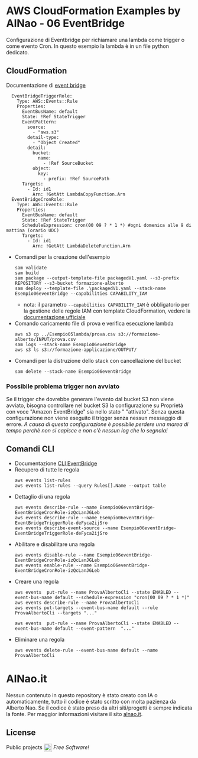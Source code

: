 # AWS CloudFormation Examples by AlNao - 06 EventBridge

Configurazione di Eventbridge per richiamare una lambda come trigger o come evento Cron.
In questo esempio la lambda è in un file python dedicato. 


## CloudFormation
Documentazione di [event bridge](https://docs.aws.amazon.com/AWSCloudFormation/latest/UserGuide/aws-resource-events-rule.html)
```
  EventBridgeTriggerRole:
    Type: AWS::Events::Rule
    Properties:
      EventBusName: default
      State: !Ref StateTrigger
      EventPattern: 
        source: 
          - "aws.s3"
        detail-type:
          - "Object Created"
        detail: 
          bucket:
            name: 
              - !Ref SourceBucket
          object:
            key:
              - prefix: !Ref SourcePath
      Targets:
        - Id: id1
          Arn: !GetAtt LambdaCopyFunction.Arn
  EventBridgeCronRole:
    Type: AWS::Events::Rule
    Properties: 
      EventBusName: default
      State: !Ref StateTrigger
      ScheduleExpression: cron(00 09 ? * 1 *) #ogni domenica alle 9 di mattina (orario UDC)
      Targets:
        - Id: id1
          Arn: !GetAtt LambdaDeleteFunction.Arn
```

* Comandi per la creazione dell'esempio
    ```
    sam validate
    sam build
    sam package --output-template-file packagedV1.yaml --s3-prefix REPOSITORY --s3-bucket formazione-alberto
    sam deploy --template-file .\packagedV1.yaml --stack-name Esempio06eventBridge --capabilities CAPABILITY_IAM
    ```
    - nota: il parametro ```--capabilities CAPABILITY_IAM``` è obbligatorio per la gestione delle regole IAM con template CloudFormation, vedere la [documentazione ufficiale](https://repost.aws/knowledge-center/cloudformation-objectownership-acl-error)
* Comando caricamento file di prova e verifica esecuzione lambda
    ```
    aws s3 cp ../Esempio05lambda/prova.csv s3://formazione-alberto/INPUT/prova.csv
    sam logs --stack-name Esempio06eventBridge
    aws s3 ls s3://formazione-applicazione/OUTPUT/
    ```
* Comandi per la distruzione dello stack con cancellazione del bucket
    ```
    sam delete --stack-name Esempio06eventBridge
    ```

### Possibile problema trigger non avviato
Se il trigger che dovrebbe generare l'evento dal bucket S3 non viene avviato, bisogna controllare nel bucket S3 la configurazione su Proprietà con voce "Amazon EventBridge" sia nello stato " "attivato". Senza questa configurazione non viene eseguito il trigger senza nessun messaggio di errore.
*A causa di questa configurazione è possibile perdere una marea di tempo perchè non si capisce e non c'è nessun log che lo segnala!*

## Comandi CLI
* Documentazione [CLI EventBridge](https://awscli.amazonaws.com/v2/documentation/api/latest/reference/events/index.html)
* Recupero di tutte le regola
    ```
    aws events list-rules
    aws events list-rules --query Rules[].Name --output table
    ```
* Dettaglio di una regola
    ```
    aws events describe-rule --name Esempio06eventBridge-EventBridgeCronRole-izQcLanJGLeb
    aws events describe-rule --name Esempio06eventBridge-EventBridgeTriggerRole-deFyca2ijSro
    aws events describe-event-source --name Esempio06eventBridge-EventBridgeTriggerRole-deFyca2ijSro
    ```
* Abilitare e disabilitare una regola
    ```
    aws events disable-rule --name Esempio06eventBridge-EventBridgeCronRole-izQcLanJGLeb
    aws events enable-rule --name Esempio06eventBridge-EventBridgeCronRole-izQcLanJGLeb
    ```
* Creare una regola
    ```
    aws events  put-rule --name ProvaAlbertoCli --state ENABLED --event-bus-name default --schedule-expression "cron(00 09 ? * 1 *)"
    aws events describe-rule --name ProvaAlbertoCli
    aws events put-targets --event-bus-name default --rule ProvaAlbertoCli --targets "..."
    
    aws events  put-rule --name ProvaAlbertoCli --state ENABLED --event-bus-name default --event-pattern  "..."
    ```
* Eliminare una regola
    ```
    aws events delete-rule --event-bus-name default --name ProvaAlbertoCli
    ```

# AlNao.it
Nessun contenuto in questo repository è stato creato con IA o automaticamente, tutto il codice è stato scritto con molta pazienza da Alberto Nao. Se il codice è stato preso da altri siti/progetti è sempre indicata la fonte. Per maggior informazioni visitare il sito [alnao.it](https://www.alnao.it/).

## License
Public projects 
<a href="https://it.wikipedia.org/wiki/GNU_General_Public_License"  valign="middle"><img src="https://img.shields.io/badge/License-GNU-blue" style="height:22px;"  valign="middle"></a> 
*Free Software!*